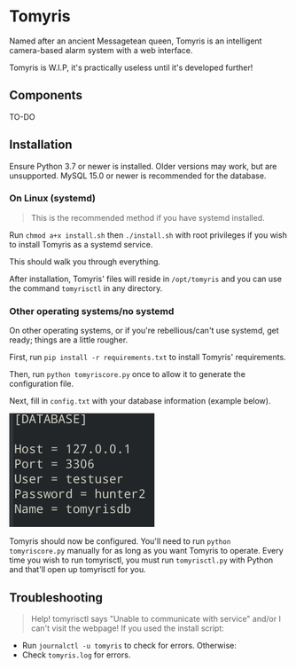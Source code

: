 # Tomyris
Named after an ancient Messagetean queen, Tomyris is an intelligent camera-based alarm system with a web interface. 

Tomyris is W.I.P, it's practically useless until it's developed further!

## Components

TO-DO

## Installation

Ensure Python 3.7 or newer is installed. Older versions may work, but are unsupported.
MySQL 15.0 or newer is recommended for the database.

### On Linux (systemd)
> This is the recommended method if you have systemd installed.

Run `chmod a+x install.sh` then `./install.sh` with root privileges if you wish to install Tomyris as a systemd service.

This should walk you through everything.

After installation, Tomyris' files will reside in ``/opt/tomyris`` and you can use the command ``tomyrisctl`` in any directory.

### Other operating systems/no systemd

On other operating systems, or if you're rebellious/can't use systemd, get ready; things are a little rougher.

First, run ``pip install -r requirements.txt`` to install Tomyris' requirements.

Then, run ``python tomyriscore.py`` once to allow it to generate the configuration file.

Next, fill in `config.txt` with your database information (example below).

![Next, fill in `config.txt` with your database information.](imgs/example_config.png)


Tomyris should now be configured. You'll need to run ``python tomyriscore.py`` manually for as long as you want Tomyris to operate.
Every time you wish to run tomyrisctl, you must run ``tomyrisctl.py`` with Python and that'll open up tomyrisctl for you.

## Troubleshooting

> Help! tomyrisctl says "Unable to communicate with service" and/or I can't visit the webpage!
If you used the install script:
- Run `journalctl -u tomyris` to check for errors.
Otherwise:
- Check `tomyris.log` for errors.